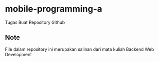 # mobile-programming-a
Tugas Buat Repository Github

## Note
File dalam repository ini merupakan salinan dari mata kuliah Backend Web Development
